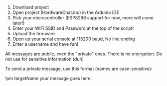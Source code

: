 1) Download project
2) Open project (HardwareChat.ino) in the Arduino IDE
3) Pick your microcontroller (ESP8266 support for now, more will come later!)
4) Enter your WiFi SSID and Password at the top of the script!
5) Upload the firmware
6) Open up your serial console at 115200 baud, No line ending
7) Enter a username and have fun!


All messages are public, even the "private" ones. There is no encryption. Do not use for sensitive information (duh)

To send a private message, use this format (names are case-sensitive):

!pm targetName your message goes here.